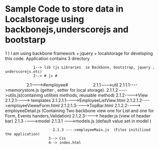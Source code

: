 # Sample Code to store data in Localstorage using backbonejs,underscorejs and bootstarp
1 ) I am using backbone framework + jquery + localstorage for developing this code.
    Application contains 3 directory




                 1--> lib (js Libraries  ie Backbone, bootstrap, jquery , underscorejs.etc)
                 2--> # js #
                                2.1--->#employee#
                                       2.1.1--->util
                                            2.1.1.1---->memorystore.js (getter , setter for local storage).
                                            2.1.1.2 ---->utils.js(containing utilities methods, reusable method)
                                       2.1.2---->View
                                            2.1.2.1----> templates
                                                   2.1.2.1.1---->EmployeeListView.html
                                                   2.1.2.1.2---->employeeVieewForm.html
                                                   2.1.2.1.3---->TopBar.html
                                            2.1.2.2----> employeeDetail.js (Containing Two backbone view one for List and one for Form,
                                                                            Events handers,Validation)
                                            2.1.2.3----> header.js (view of header bar)
                      2.1.3 ---->model
                          2.1.3.1 --->models.js (default value set in model )


                          2.1.3 ---->employeeMain.js  (Files initilized the application)
                        3--> Css
                        4--> index.html



